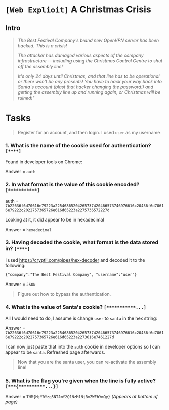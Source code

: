 # `[Web Explioit]` A Christmas Crisis 

## Intro
>*The Best Festival Company's brand new OpenVPN server has been hacked. This is a crisis!*
>
>*The attacker has damaged various aspects of the company infrastructure -- including using the Christmas Control Centre to shut off the assembly line!*
>
>*It's only 24 days until Christmas, and that line has to be operational or there won't be any presents! You have to hack your way  back into Santa's account (blast that hacker changing the password!) and getting the assembly line up and running again, or Christmas will be ruined!"*

# Tasks
>Register for an account, and then login.
I used `user` as my username 

### 1. What is the name of the cookie used for authentication? `[****]`
   
Found in developer tools on Chrome:

Answer = `auth`

### 2. In what format is the value of this cookie encoded? `[***********]`
   
auth = `7b22636f6d70616e79223a22546865204265737420466573746976616c20436f6d70616e79222c2022757365726e616d65223a2275736572227d`

Looking at it, it did appear to be in hexadecimal

Answer = `hexadecimal`

### 3. Having decoded the cookie, what format is the data stored in? `[****]`

I used https://cryptii.com/pipes/hex-decoder and decoded it to the following:

    {"company":"The Best Festival Company", "username":"user"}

Answer = `JSON`

>Figure out how to bypass the authentication.

### 4. What is the value of Santa's cookie? `[***********...]`

All I would need to do, I assume is change `user` to `santa` in the hex string:

Answer = `7b22636f6d70616e79223a22546865204265737420466573746976616c20436f6d70616e79222c2022757365726e616d65223a2273616e7461227d`

I can now just paste that into the `auth` cookie in developer options so I can appear to be `santa`. Refreshed page afterwards.

>Now that you are the santa user, you can re-activate the assembly line!

### 5. What is the flag you're given when the line is fully active? `[***{**********...}]`

Answer = `THM{MjY0Yzg5NTJmY2Q1NzM1NjBmZWFhYmQy}` *(Appears at bottom of page)*